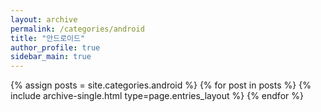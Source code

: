 ```yaml
---
layout: archive
permalink: /categories/android
title: "안드로이드"
author_profile: true
sidebar_main: true
---
```


{% assign posts = site.categories.android %}
{% for post in posts %} {% include archive-single.html type=page.entries_layout %} {% endfor %}